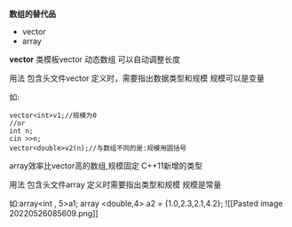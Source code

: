 **数组的替代品**
- vector
- array


**vector**
类模板vector
动态数组
可以自动调整长度

用法
包含头文件vector
定义时，需要指出数据类型和规模
规模可以是变量

如: 
   ```
vector<int>v1;//规模为0
//or
int n;
cin >>n;
vector<double>v2(n);//与数组不同的是:规模用圆括号

```

array效率比vector高的数组,规模固定
C++11新增的类型


用法
包含头文件array
定义时需要指出类型和规模
规模是常量


如:array<int , 5>a1;
array <double,4> a2 = {1.0,2.3,2.1,4.2};
![[Pasted image 20220526085609.png]]
